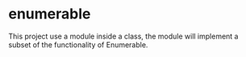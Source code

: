 # enumerable
This project use a module inside a class, the module will implement a subset of the functionality of Enumerable.
